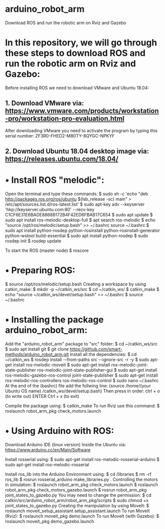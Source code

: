 # arduino_robot_arm
Download ROS and run the robotic arm on Rviz and Gazebo

# In this repository, we will go through these steps to download ROS and run the robotic arm on Rviz and Gazebo:
Before installing ROS we need to download VMware and Ubuntu 18.04:
## 1.	Download VMware via: https://www.vmware.com/products/workstation-pro/workstation-pro-evaluation.html
 After downloading VMware you need to activate the program by typing this serial number: 
ZF3R0-FHED2-M80TY-8QYGC-NPKYF
## 2.	Download Ubuntu 18.04 desktop image via: https://releases.ubuntu.com/18.04/

# •	Install ROS "melodic":
Open the terminal and type these commands:
$	sudo sh -c 'echo "deb http://packages.ros.org/ros/ubuntu $(lsb_release -sc) main" > /etc/apt/sources.list.d/ros-latest.list'
$	sudo apt-key adv --keyserver 'hkp://keyserver.ubuntu.com:80' --recv-key C1CF6E31E6BADE8868B172B4F42ED6FBAB17C654 
$	sudo apt update
$	sudo apt install ros-melodic-desktop-full
$	apt search ros-melodic
$	echo "source /opt/ros/melodic/setup.bash" >> ~/.bashrc
source ~/.bashrc
$	sudo apt install python-rosdep python-rosinstall python-rosinstall-generator python-wstool build-essential
$	sudo apt install python-rosdep
$	sudo rosdep init
$	rosdep update

To start the ROS (master node)
$	roscore

# •	Preparing ROS:

$	source /opt/ros/melodic/setup.bash
Creating a workspace by using catkin_make:
$	mkdir -p ~/catkin_ws/src
$	cd ~/catkin_ws/
$	catkin_make
$	echo "source ~/catkin_ws/devel/setup.bash" >> ~/.bashrc
$	source ~/.bashrc

# •	Installing the package arduino_robot_arm:
Add the "arduino_robot_arm" package to "src" folder:
$	cd ~/catkin_ws/src
$	sudo apt install git
$	git clone https://github.com/smart-methods/arduino_robot_arm.git
Install all the dependencies:
$	cd ~/catkin_ws
$	rosdep install --from-paths src --ignore-src -r -y
$	sudo apt-get install ros-melodic-moveit
$	sudo apt-get install ros-melodic-joint-state-publisher ros-melodic-joint-state-publisher-gui
$	sudo apt-get install ros-melodic-gazebo-ros-control joint-state-publisher
$	sudo apt-get install ros-melodic-ros-controllers ros-melodic-ros-control
$	sudo nano ~/.bashrc
At the end of the (bashrc) file add the follwing line: 
(source /home/(your Ubuntu OS name) /catkin_ws/devel/setup.bash)
Then press in order:
ctrl + o (to write out)
ENTER
Ctrl + x (to exit)

Compile the package using:
$	catkin_make
To run Rviz use this command:
$	roslaunch robot_arm_pkg check_motors.launch

# •	Using Arduino with ROS:
Download Arduino IDE (linux version) Inside the Ubuntu via: https://www.arduino.cc/en/Main/Software

Install rosserial using:
$	sudo apt-get install ros-melodic-rosserial-arduino
$	sudo apt-get install ros-melodic-rosserial

Install ros_lib into the Arduino Environment using:
$	cd <Arduino>/libraries
$	rm -rf ros_lib
$	rosrun rosserial_arduino make_libraries.py .
Controlling the motors in simulation:
$	roslaunch robot_arm_pkg check_motors.launch
$	roslaunch robot_arm_pkg check_motors_gazebo.launch
$	rosrun robot_arm_pkg joint_states_to_gazebo.py
You may need to change the permission: 
$	cd catkin/src/arduino_robot_arm/robot_arm_pkg/scripts
$	sudo chmod +x joint_states_to_gazebo.py
Creating the manipulation by using MoveIt:
$	roslaunch moveit_setup_assistant setup_assistant.launch
To run MoveIt (Rviz):
$	roslaunch moveit_pkg demo.launch
To run MoveIt (with Gazebo):
$	roslaunch moveit_pkg demo_gazebo.launch


